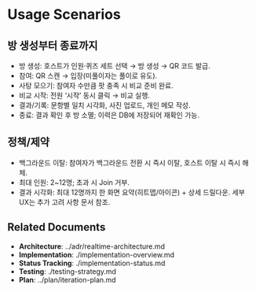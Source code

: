 # Usage Scenarios

## 방 생성부터 종료까지
- 방 생성: 호스트가 인원·퀴즈 세트 선택 → 방 생성 → QR 코드 발급.
- 참여: QR 스캔 → 입장(미풀이자는 풀이로 유도).
- 사탕 모으기: 참여자 수만큼 팟 충족 시 비교 준비 완료.
- 비교 시작: 전원 ‘시작’ 동시 클릭 → 비교 실행.
- 결과/기록: 문항별 일치 시각화, 사진 업로드, 개인 메모 작성.
- 종료: 결과 확인 후 방 소멸; 이력은 DB에 저장되어 재확인 가능.

## 정책/제약
- 백그라운드 이탈: 참여자가 백그라운드 전환 시 즉시 이탈, 호스트 이탈 시 즉시 해체.
- 최대 인원: 2~12명; 초과 시 Join 거부.
 - 결과 시각화: 최대 12명까지 한 화면 요약(히트맵/아이콘) + 상세 드릴다운. 세부 UX는 추가 고려 사항 문서 참조.

## Related Documents
- **Architecture**: ../adr/realtime-architecture.md
- **Implementation**: ./implementation-overview.md
- **Status Tracking**: ./implementation-status.md
- **Testing**: ./testing-strategy.md
- **Plan**: ../plan/iteration-plan.md
